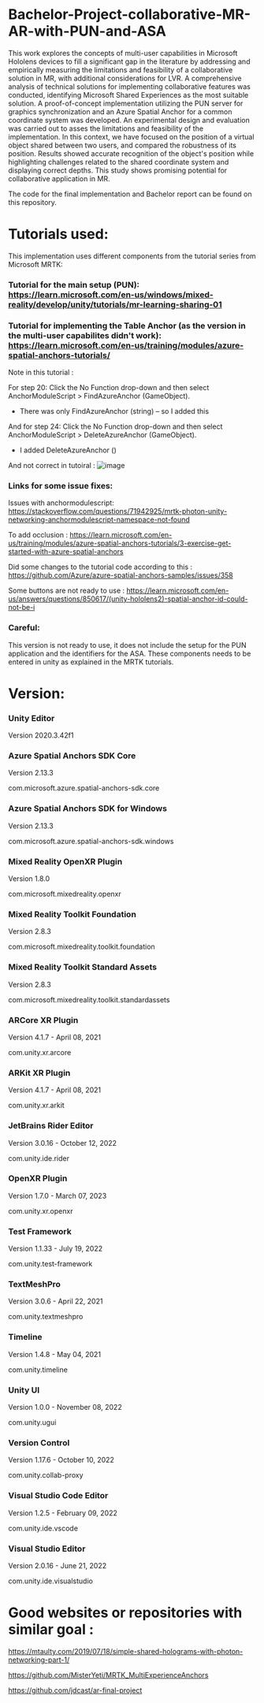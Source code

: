 # Bachelor-Project-collaborative-MR-AR-with-PUN-and-ASA

This work explores the concepts of multi-user capabilities in Microsoft Hololens devices to fill a significant gap in the literature by addressing and empirically measuring the limitations and feasibility of a collaborative solution in MR, with additional considerations for LVR. A comprehensive analysis of technical solutions for implementing collaborative features was conducted, identifying Microsoft Shared Experiences as the most suitable solution. A proof-of-concept implementation utilizing the PUN server for graphics synchronization and an Azure Spatial Anchor for a common coordinate system was developed. An experimental design and evaluation was carried out to asses the limitations and feasibility of the implementation. In this context, we have focused on the position of a virtual object shared between two users, and compared the robustness of its position. Results showed accurate recognition of the object's position while highlighting challenges related to the shared coordinate system and displaying correct depths. This study shows promising potential for collaborative application in MR.

The code for the final implementation and Bachelor report can be found on this repository.

# Tutorials used: 

This implementation uses different components from the tutorial series from Microsoft MRTK: 

### Tutorial for the main setup (PUN): https://learn.microsoft.com/en-us/windows/mixed-reality/develop/unity/tutorials/mr-learning-sharing-01

### Tutorial for implementing the Table Anchor (as the version in the multi-user capabilites didn't work): https://learn.microsoft.com/en-us/training/modules/azure-spatial-anchors-tutorials/

Note in this tutorial : 

For step 20: Click the No Function drop-down and then select AnchorModuleScript > FindAzureAnchor (GameObject).
-	There was only FindAzureAnchor (string) – so I added this

And for step 24: Click the No Function drop-down and then select AnchorModuleScript > DeleteAzureAnchor (GameObject).
-	I added DeleteAzureAnchor ()

And not correct in tutoiral :
![image](https://github.com/mikkeline-elleby/Bachelor-Project-collaborative-MR-AR-with-PUN-and-ASA/assets/83402800/96bae0c9-dd77-41c2-8a9e-cef14cc7ba77)


### Links for some issue fixes: 
Issues with anchormodulescript: https://stackoverflow.com/questions/71942925/mrtk-photon-unity-networking-anchormodulescript-namespace-not-found 

To add occlusion : https://learn.microsoft.com/en-us/training/modules/azure-spatial-anchors-tutorials/3-exercise-get-started-with-azure-spatial-anchors 

Did some changes to the tutorial code according to this : https://github.com/Azure/azure-spatial-anchors-samples/issues/358 

Some buttons are not ready to use : https://learn.microsoft.com/en-us/answers/questions/850617/(unity-hololens2)-spatial-anchor-id-could-not-be-i 

### Careful: 
This version is not ready to use, it does not include the setup for the PUN application and the identifiers for the ASA. These components needs to be entered in unity as explained in the MRTK tutorials. 


# Version:

### Unity Editor
Version 2020.3.42f1

### Azure Spatial Anchors SDK Core
Version 2.13.3

com.microsoft.azure.spatial-anchors-sdk.core

### Azure Spatial Anchors SDK for Windows
Version 2.13.3

com.microsoft.azure.spatial-anchors-sdk.windows

### Mixed Reality OpenXR Plugin
Version 1.8.0

com.microsoft.mixedreality.openxr

### Mixed Reality Toolkit Foundation
Version 2.8.3

com.microsoft.mixedreality.toolkit.foundation

### Mixed Reality Toolkit Standard Assets
Version 2.8.3

com.microsoft.mixedreality.toolkit.standardassets

### ARCore XR Plugin
Version 4.1.7 - April 08, 2021

com.unity.xr.arcore

### ARKit XR Plugin
Version 4.1.7 - April 08, 2021

com.unity.xr.arkit

### JetBrains Rider Editor
Version 3.0.16 - October 12, 2022

com.unity.ide.rider

### OpenXR Plugin
Version 1.7.0 - March 07, 2023

com.unity.xr.openxr

### Test Framework
Version 1.1.33 - July 19, 2022

com.unity.test-framework

### TextMeshPro
Version 3.0.6 - April 22, 2021

com.unity.textmeshpro

### Timeline
Version 1.4.8 - May 04, 2021

com.unity.timeline

### Unity UI
Version 1.0.0 - November 08, 2022

com.unity.ugui

### Version Control
Version 1.17.6 - October 10, 2022

com.unity.collab-proxy

### Visual Studio Code Editor
Version 1.2.5 - February 09, 2022

com.unity.ide.vscode

### Visual Studio Editor
Version 2.0.16 - June 21, 2022

com.unity.ide.visualstudio

# Good websites or repositories with similar goal :

https://mtaulty.com/2019/07/18/simple-shared-holograms-with-photon-networking-part-1/

https://github.com/MisterYeti/MRTK_MultiExperienceAnchors

https://github.com/jdcast/ar-final-project


